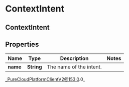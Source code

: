 # ContextIntent

## ContextIntent

## Properties

|Name | Type | Description | Notes|
|------------ | ------------- | ------------- | -------------|
| **name** | **String** | The name of the intent. | |



_PureCloudPlatformClientV2@153.0.0_
